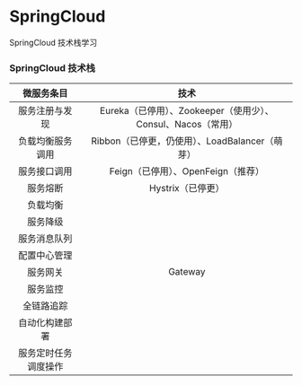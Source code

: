 # SpringCloud
SpringCloud 技术栈学习

### SpringCloud 技术栈

|      微服务条目      |                             技术                             |
| :------------------: | :----------------------------------------------------------: |
|    服务注册与发现    | Eureka（已停用）、Zookeeper（使用少）、Consul、Nacos（常用） |
|   负载均衡服务调用   |        Ribbon（已停更，仍使用）、LoadBalancer（萌芽）        |
|     服务接口调用     |              Feign（已停用）、OpenFeign（推荐）              |
|       服务熔断       |                      Hystrix（已停更）                       |
|       负载均衡       |                                                              |
|       服务降级       |                                                              |
|     服务消息队列     |                                                              |
|     配置中心管理     |                                                              |
|       服务网关       |                           Gateway                            |
|       服务监控       |                                                              |
|      全链路追踪      |                                                              |
|    自动化构建部署    |                                                              |
| 服务定时任务调度操作 |                                                              |